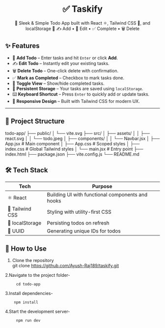 <h1 align="center">✅ Taskify</h1>

<p align="center">
  🧾 Sleek & Simple Todo App built with React ⚛️, Tailwind CSS 💨, and localStorage 💾  
  ✍️ Add • 📝 Edit • ✅ Complete • 🗑️ Delete  
</p>

## ✨ Features

- 🧠 **Add Todo** – Enter tasks and hit `Enter` or click **Add**.
- ✍️ **Edit Todo** – Instantly edit your existing tasks.
- 🗑️ **Delete Todo** – One-click delete with confirmation.
- ✅ **Mark as Completed** – Checkbox to mark tasks done.
- 🔄 **Toggle View** – Show/hide completed tasks.
- 💾 **Persistent Storage** – Your tasks are saved using `localStorage`.
- ⌨️ **Keyboard Shortcut** – Press `Enter` to quickly add or update tasks.
- 💅 **Responsive Design** – Built with Tailwind CSS for modern UX.

---

## 📂 Project Structure
todo-app/
├── public/
│ └── vite.svg
├── src/
│ ├── assets/
│ │ ├── react.svg
│ │ └── todo.jpeg
│ ├── components/
│ │ └── Navbar.jsx
│ ├── App.jsx # Main component
│ ├── App.css # Scoped styles
│ ├── index.css # Global Tailwind styles
│ └── main.jsx # Entry point
├── index.html
├── package.json
├── vite.config.js
└── README.md

## 🛠️ Tech Stack

| Tech | Purpose |
|------|---------|
| ⚛️ React | Building UI with functional components and hooks |
| 💨 Tailwind CSS | Styling with utility-first CSS |
| 💾 localStorage | Persisting todos on refresh |
| 🔑 UUID | Generating unique IDs for todos |


## 🧪 How to Use

1. Clone the repository   
         git clone https://github.com/Ayush-Raj189/taskify.git

2.Navigate to the project folder-

         cd todo-app
   
3.Install dependencies-

        npm install

4.Start the development server-

         npm run dev

